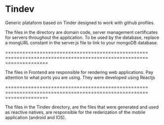# Tindev
Generic plataform based on Tinder designed to work with github profiles.

The files in the directory are domain code, server management certificates for servers throughout the application. To be used by the database, replace a mongURL constant in the server.js file to link to your mongoDB database.

================================================== ================================================== ===============

The files in Frontend are responsible for rendering web applications. Pay attention to what ports you are using. They were developed using Reactjs

================================================== ================================================== ===============

The files in the Tindev directory, are the files that were generated and used as reactive natives, are responsible for the rederization of the mobile application (android and IOS).
